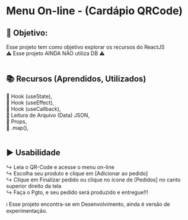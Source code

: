 # Menu On-line - (Cardápio QRCode)

## :dart: Objetivo:
Esse projeto tem como objetivo explorar os recursos do ReactJS<br />
:warning: Esse projeto AINDA NÃO utiliza DB :warning:<br /><br />


## :books: Recursos (Aprendidos, Utilizados)
:large_blue_diamond: Hook (useState),<br />
:large_blue_diamond: Hook (useEffect),<br />
:large_blue_diamond: Hook (useCallback),<br />
:large_blue_diamond: Leitura de Arquivo (Data) JSON,<br />
:large_blue_diamond: Props,<br />
:large_blue_diamond: .map(),<br /><br />


## :arrow_forward: Usabilidade
:arrow_right_hook: Leia o QR-Code e acesse o menu on-line<br />
:arrow_right_hook: Escolha seu produto e clique em [Adicionar ao pedido]<br />
:arrow_right_hook: Clique em Finalizar pedido ou clique no ícone de [Pedidos] no canto superior direito da tela<br />
:arrow_right_hook: Faça o Pgto, e seu pedido será produzido e entregue!!!<br />

:information_source: Esse projeto encontra-se em Desenvolvimento, ainda é versão de experimentação.

